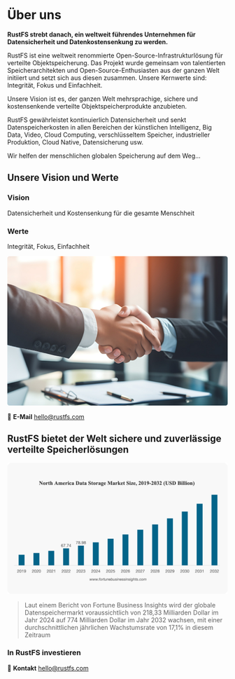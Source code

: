# Über uns

**RustFS strebt danach, ein weltweit führendes Unternehmen für Datensicherheit und Datenkostensenkung zu werden.**

RustFS ist eine weltweit renommierte Open-Source-Infrastrukturlösung für verteilte Objektspeicherung. Das Projekt wurde gemeinsam von talentierten Speicherarchitekten und Open-Source-Enthusiasten aus der ganzen Welt initiiert und setzt sich aus diesen zusammen. Unsere Kernwerte sind: Integrität, Fokus und Einfachheit.

Unsere Vision ist es, der ganzen Welt mehrsprachige, sichere und kostensenkende verteilte Objektspeicherprodukte anzubieten.

RustFS gewährleistet kontinuierlich Datensicherheit und senkt Datenspeicherkosten in allen Bereichen der künstlichen Intelligenz, Big Data, Video, Cloud Computing, verschlüsseltem Speicher, industrieller Produktion, Cloud Native, Datensicherung usw.

Wir helfen der menschlichen globalen Speicherung auf dem Weg...

## Unsere Vision und Werte

### Vision

Datensicherheit und Kostensenkung für die gesamte Menschheit

### Werte

Integrität, Fokus, Einfachheit

![Vision und Werte](./images/vision-values.png)


📧 **E-Mail**
<hello@rustfs.com>


## RustFS bietet der Welt sichere und zuverlässige verteilte Speicherlösungen

![Wachstum des globalen Datenspeichermarktes](./images/market-growth.png)

> Laut einem Bericht von Fortune Business Insights wird der globale Datenspeichermarkt voraussichtlich von 218,33 Milliarden Dollar im Jahr 2024 auf 774 Milliarden Dollar im Jahr 2032 wachsen, mit einer durchschnittlichen jährlichen Wachstumsrate von 17,1% in diesem Zeitraum

### In RustFS investieren

📧 **Kontakt**
<hello@rustfs.com>
